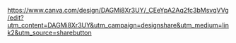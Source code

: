 https://www.canva.com/design/DAGMi8Xr3UY/_CEeYpA2Aq2fc3bMsvqVVg/edit?utm_content=DAGMi8Xr3UY&utm_campaign=designshare&utm_medium=link2&utm_source=sharebutton
